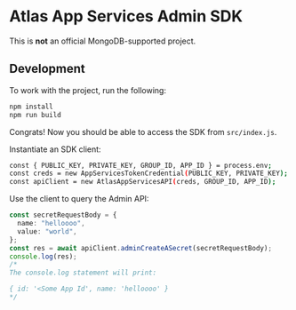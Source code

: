 # Atlas App Services Admin SDK

This is **not** an official MongoDB-supported project.

## Development

To work with the project, run the following:

```sh
npm install
npm run build
```

Congrats! Now you should be able to access the SDK from `src/index.js`.

Instantiate an SDK client:

```sh
const { PUBLIC_KEY, PRIVATE_KEY, GROUP_ID, APP_ID } = process.env;
const creds = new AppServicesTokenCredential(PUBLIC_KEY, PRIVATE_KEY);
const apiClient = new AtlasAppServicesAPI(creds, GROUP_ID, APP_ID);
```

Use the client to query the Admin API:

```ts
const secretRequestBody = {
  name: "helloooo",
  value: "world",
};
const res = await apiClient.adminCreateASecret(secretRequestBody);
console.log(res);
/*
The console.log statement will print:

{ id: '<Some App Id', name: 'helloooo' }
*/
```
